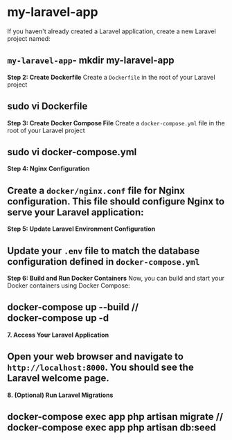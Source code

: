 # my-laravel-app
If you haven't already created a Laravel application, create a new Laravel project named:

`my-laravel-app`- mkdir my-laravel-app
--------------------------------------------------
**Step 2: Create Dockerfile**
Create a `Dockerfile` in the root of your Laravel project

sudo vi Dockerfile
--------------------------------------------------
**Step 3: Create Docker Compose File**
Create a `docker-compose.yml` file in the root of your Laravel project 

sudo vi docker-compose.yml
---------------------------------------------------
**Step 4: Nginx Configuration**

Create a `docker/nginx.conf` file for Nginx configuration. This file should configure Nginx to serve your Laravel application:
---------------------------------------------------
**Step 5: Update Laravel Environment Configuration**

Update your `.env` file to match the database configuration defined in `docker-compose.yml`
----------------------------------------------------
**Step 6: Build and Run Docker Containers**
Now, you can build and start your Docker containers using Docker Compose:


docker-compose up --build  //  
docker-compose up -d
----------------------------------------------------
**7. Access Your Laravel Application**

Open your web browser and navigate to `http://localhost:8000`. You should see the Laravel welcome page.
----------------------------------------------------
**8. (Optional) Run Laravel Migrations**

docker-compose exec app php artisan migrate   //  
docker-compose exec app php artisan db:seed 
-----------------------------------------------------

